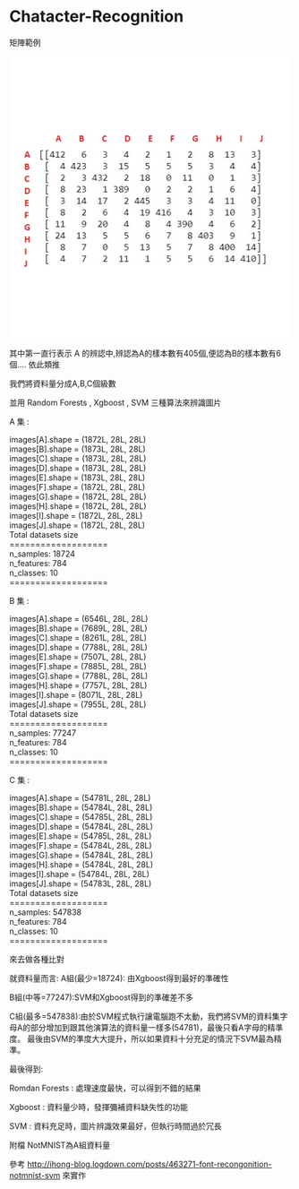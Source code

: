 # Chatacter-Recognition

矩陣範例

![image](https://github.com/wele7764/Chatacter-Recognition/blob/master/Matrix.jpg)

其中第一直行表示 A 的辨認中,辨認為A的樣本數有405個,便認為B的樣本數有6個.... 依此類推



我們將資料量分成A,B,C個級數

並用 Random Forests , Xgboost , SVM  三種算法來辨識圖片

A 集 :

images[A].shape = (1872L, 28L, 28L)<br/>
images[B].shape = (1873L, 28L, 28L)<br>
images[C].shape = (1873L, 28L, 28L)<br>
images[D].shape = (1873L, 28L, 28L)<br>
images[E].shape = (1873L, 28L, 28L)<br>
images[F].shape = (1872L, 28L, 28L)<br>
images[G].shape = (1872L, 28L, 28L)<br>
images[H].shape = (1872L, 28L, 28L)<br>
images[I].shape = (1872L, 28L, 28L)<br>
images[J].shape = (1872L, 28L, 28L)<br>
Total datasets size<br>
===================<br>
n_samples: 18724<br>
n_features: 784<br>
n_classes: 10<br>
===================<br>

B 集 :

images[A].shape = (6546L, 28L, 28L)<br>
images[B].shape = (7689L, 28L, 28L)<br>
images[C].shape = (8261L, 28L, 28L)<br>
images[D].shape = (7788L, 28L, 28L)<br>
images[E].shape = (7507L, 28L, 28L)<br>
images[F].shape = (7885L, 28L, 28L)<br>
images[G].shape = (7788L, 28L, 28L)<br>
images[H].shape = (7757L, 28L, 28L)<br>
images[I].shape = (8071L, 28L, 28L)<br>
images[J].shape = (7955L, 28L, 28L)<br>
Total datasets size<br>
===================<br>
n_samples: 77247<br>
n_features: 784<br>
n_classes: 10<br>
===================<br>

C 集 :

images[A].shape = (54781L, 28L, 28L)<br>
images[B].shape = (54784L, 28L, 28L)<br>
images[C].shape = (54785L, 28L, 28L)<br>
images[D].shape = (54784L, 28L, 28L)<br>
images[E].shape = (54785L, 28L, 28L)<br>
images[F].shape = (54784L, 28L, 28L)<br>
images[G].shape = (54784L, 28L, 28L)<br>
images[H].shape = (54784L, 28L, 28L)<br>
images[I].shape = (54784L, 28L, 28L)<br>
images[J].shape = (54783L, 28L, 28L)<br>
Total datasets size<br>
===================<br>
n_samples: 547838<br>
n_features: 784<br>
n_classes: 10<br>
===================<br>

來去做各種比對

就資料量而言:
A組(最少=18724): 由Xgboost得到最好的準確性

B組(中等=77247):SVM和Xgboost得到的準確差不多

C組(最多=547838):由於SVM程式執行讓電腦跑不太動，我們將SVM的資料集字母A的部分增加到跟其他演算法的資料量一樣多(54781)，最後只看A字母的精準度。
最後由SVM的準度大大提升，所以如果資料十分充足的情況下SVM最為精準。

最後得到:

Romdan Forests : 處理速度最快，可以得到不錯的結果

Xgboost : 資料量少時，發揮彌補資料缺失性的功能

SVM : 資料充足時，圖片辨識效果最好，但執行時間過於冗長


附檔 NotMNIST為A組資料量


參考 http://ihong-blog.logdown.com/posts/463271-font-recongonition-notmnist-svm 來實作
